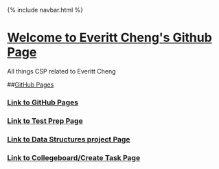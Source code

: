 {% include navbar.html %}


# <u> Welcome to Everitt Cheng's Github Page </u>
All things CSP related to Everitt Cheng

##<u>GitHub Pages</u>

### [Link to GitHub Pages](https://ninjabreadlord.github.io/Tri-3-Everitt-Cheng)
### [Link to Test Prep Page](https://ninjabreadlord.github.io/Tri-3-Everitt-Cheng/MarkDown/testprep)
### [Link to Data Structures project Page](https://ninjabreadlord.github.io/Tri-3-Everitt-Cheng/MarkDown/datastructures)
### [Link to Collegeboard/Create Task Page](https://ninjabreadlord.github.io/Tri-3-Everitt-Cheng/MarkDown/collegeboard)

